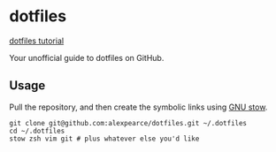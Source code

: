 # dotfiles

[dotfiles tutorial](https://dotfiles.github.io/)

Your unofficial guide to dotfiles on GitHub.

## Usage

Pull the repository, and then create the symbolic links using [GNU stow](https://alexpearce.me/2016/02/managing-dotfiles-with-stow).

```shell
git clone git@github.com:alexpearce/dotfiles.git ~/.dotfiles
cd ~/.dotfiles
stow zsh vim git # plus whatever else you'd like
```
